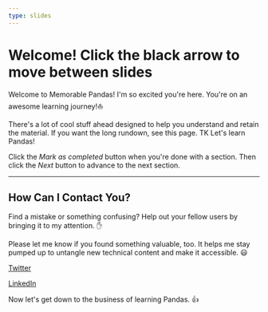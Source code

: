 ```yaml
---
type: slides
---
```


# Welcome! Click the black arrow to move between slides

Welcome to Memorable Pandas! I'm so excited you're here. You're on an awesome learning journey!⛵ 

There's a lot of cool stuff ahead designed to help you understand and retain the material. 
If you want the long rundown, see this page. TK
Let's learn Pandas!

Click the *Mark as completed* button when you're done with a section.
Then click the *Next* button to advance to the next section.

---

## How Can I Contact You?
Find a mistake or something confusing? Help out your fellow users by bringing it to my attention. ✋

Please let me know if you found something valuable, too. It helps me stay pumped up to untangle new technical content and make it accessible. 😃

[Twitter](https://twitter.com/@discdiver)

[LinkedIn](https://www.linkedin.com/in/-jeffhale)

Now let's get down to the business of learning Pandas. 👍

